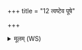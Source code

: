 +++
title = "12 त्वष्टेव पूषे"

+++
<details><summary>मूलम् (WS)</summary>

त्वष्टेव पूषे सूर्यो दमुनामहि स्वस्तिर्वृषणा न आगन् ।  
विश्वा आशा सुयवसा संरराणो ऽस्या रय्याः पुरएता न एहि॥ १३ ॥  
एह यन्तु मधुमद्युहाना अनमीवा उषतीर्विश्वरूपाः ।  
बह्वीर्भवन्तीरुपजायमानो इहेन्द्रो वो रमयतु गावः ॥ १४ ॥ रूप  
प्रजापतिर्जनयतु प्रजा इमास्त्वष्टा दधातु सुमनस्यमानः ।  
संवत्सर ऋतुभिः संविदानो मयि पुष्टिं पुष्टिपतिर्दधातु ॥ १५ ॥
</details>